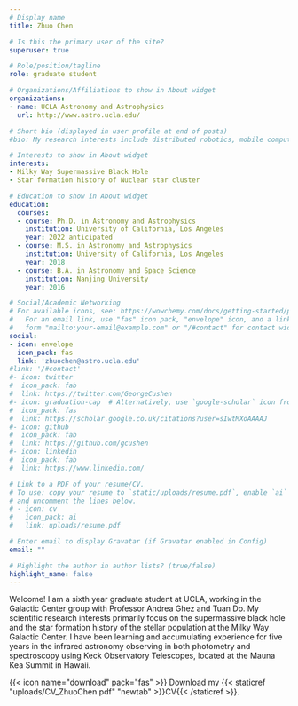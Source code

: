 ```yaml
---
# Display name
title: Zhuo Chen

# Is this the primary user of the site?
superuser: true

# Role/position/tagline
role: graduate student

# Organizations/Affiliations to show in About widget
organizations:
- name: UCLA Astronomy and Astrophysics
  url: http://www.astro.ucla.edu/

# Short bio (displayed in user profile at end of posts)
#bio: My research interests include distributed robotics, mobile computing and programmable matter.

# Interests to show in About widget
interests:
- Milky Way Supermassive Black Hole
- Star formation history of Nuclear star cluster

# Education to show in About widget
education:
  courses:
  - course: Ph.D. in Astronomy and Astrophysics
    institution: University of California, Los Angeles
    year: 2022 anticipated
  - course: M.S. in Astronomy and Astrophysics
    institution: University of California, Los Angeles
    year: 2018
  - course: B.A. in Astronomy and Space Science
    institution: Nanjing University
    year: 2016

# Social/Academic Networking
# For available icons, see: https://wowchemy.com/docs/getting-started/page-builder/#icons
#   For an email link, use "fas" icon pack, "envelope" icon, and a link in the
#   form "mailto:your-email@example.com" or "/#contact" for contact widget.
social:
- icon: envelope
  icon_pack: fas
  link: 'zhuochen@astro.ucla.edu'
#link: '/#contact'
#- icon: twitter
#  icon_pack: fab
#  link: https://twitter.com/GeorgeCushen
#- icon: graduation-cap  # Alternatively, use `google-scholar` icon from `ai` icon pack
#  icon_pack: fas
#  link: https://scholar.google.co.uk/citations?user=sIwtMXoAAAAJ
#- icon: github
#  icon_pack: fab
#  link: https://github.com/gcushen
#- icon: linkedin
#  icon_pack: fab
#  link: https://www.linkedin.com/

# Link to a PDF of your resume/CV.
# To use: copy your resume to `static/uploads/resume.pdf`, enable `ai` icons in `params.toml`, 
# and uncomment the lines below.
# - icon: cv
#   icon_pack: ai
#   link: uploads/resume.pdf

# Enter email to display Gravatar (if Gravatar enabled in Config)
email: ""

# Highlight the author in author lists? (true/false)
highlight_name: false
---
```


Welcome! I am a sixth year graduate student at UCLA, working in the Galactic Center group with Professor Andrea Ghez and Tuan Do. My scientific research interests primarily focus on the supermassive black hole and the star formation history of the stellar population at the Milky Way Galactic Center. I have been learning and accumulating experience for five years in the infrared astronomy observing in both photometry and spectroscopy using Keck Observatory Telescopes, located at the Mauna Kea Summit in Hawaii. 

{{< icon name="download" pack="fas" >}} Download my {{< staticref "uploads/CV_ZhuoChen.pdf" "newtab" >}}CV{{< /staticref >}}.
